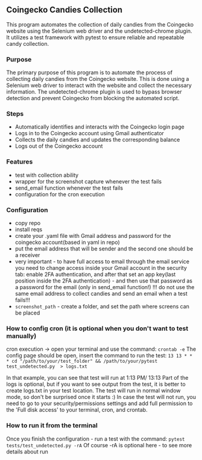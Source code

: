 ## Coingecko Candies Collection

This program automates the collection of daily candies from the Coingecko website using the Selenium web driver and the undetected-chrome plugin. It utilizes a test framework with pytest to ensure reliable and repeatable candy collection.

### Purpose

The primary purpose of this program is to automate the process of collecting daily candies from the Coingecko website. This is done using a Selenium web driver to interact with the website and collect the necessary information. The undetected-chrome plugin is used to bypass browser detection and prevent Coingecko from blocking the automated script.

### Steps

* Automatically identifies and interacts with the Coingecko login page
* Logs in to the Coingecko account using Gmail authenticator
* Collects the daily candies and updates the corresponding balance
* Logs out of the Coingecko account

### Features
* test with collection ability
* wrapper for the screenshot capture whenever the test fails
* send_email function whenever the test fails
* configuration for the cron execution

### Configuration
- copy repo
- install reqs
- create your .yaml file with Gmail address and password for the coingecko account(based in yaml in repo)
- put the email address that will be sender and the second one should be a receiver
- very important - to have full access to email through the email service you need to change access inside your Gmail account in the security tab: enable 2FA authentication, and after that set an app key(last position inside the 2FA authentication) - and then use that password as a password for the email (only in send_email function!)
!!! do not use the same email address to collect candies and send an email when a test fails!!!
- ```screenshot_path``` - create a folder, and set the path where screens can be placed
    
    

### How to config cron (it is optional when you don't want to test manually)
cron execution -> open your terminal and use the command:
        ```crontab -e```
The config page should be open, insert the command to run the test: 
        ```13 13 * * * cd "/path/to/your/test_folder" && /path/to/your/pytest test_undetected.py  > logs.txt```
        
In that example, you can see that test will run at 1:13 PM/ 13:13
Part of the logs is optional, but if you want to see output from the test, it is better to create logs.txt in your test location.
The test will run in normal window mode, so don't be surprised once it starts :) 
In case the test will not run, you need to go to your security/permissions settings and add full permission to the 'Full disk access' to your terminal, cron, and crontab.


### How to run it from the terminal
Once you finish the configuration - run a test with the command:
``` pytest tests/test_undetected.py -rA ```
Of course -rA is optional here - to see more details about run
